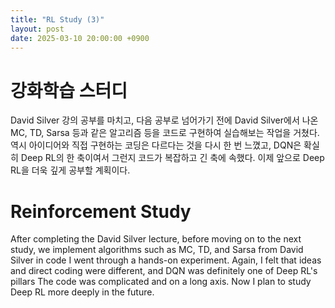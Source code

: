 ```yaml
---
title: "RL Study (3)"
layout: post
date: 2025-03-10 20:00:00 +0900
---
```


# 강화학습 스터디

David Silver 강의 공부를 마치고, 다음 공부로 넘어가기 전에 David Silver에서 나온 MC, TD, Sarsa 등과 같은 알고리즘 등을 코드로 구현하여
실습해보는 작업을 거쳤다. 역시 아이디어와 직접 구현하는 코딩은 다르다는 것을 다시 한 번 느꼈고, DQN은 확실히 Deep RL의 한 축이여서 그런지 
코드가 복잡하고 긴 축에 속했다.
이제 앞으로 Deep RL을 더욱 깊게 공부할 계획이다.

# Reinforcement Study

After completing the David Silver lecture, before moving on to the next study, we implement algorithms such as MC, TD, and Sarsa from David Silver in code
I went through a hands-on experiment. Again, I felt that ideas and direct coding were different, and DQN was definitely one of Deep RL's pillars 
The code was complicated and on a long axis.
Now I plan to study Deep RL more deeply in the future.